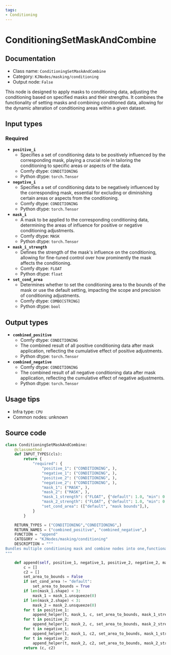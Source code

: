 ```yaml
---
tags:
- Conditioning
---
```


# ConditioningSetMaskAndCombine
## Documentation
- Class name: `ConditioningSetMaskAndCombine`
- Category: `KJNodes/masking/conditioning`
- Output node: `False`

This node is designed to apply masks to conditioning data, adjusting the conditioning based on specified masks and their strengths. It combines the functionality of setting masks and combining conditioned data, allowing for the dynamic alteration of conditioning areas within a given dataset.
## Input types
### Required
- **`positive_i`**
    - Specifies a set of conditioning data to be positively influenced by the corresponding mask, playing a crucial role in tailoring the conditioning to specific areas or aspects of the data.
    - Comfy dtype: `CONDITIONING`
    - Python dtype: `torch.Tensor`
- **`negative_i`**
    - Specifies a set of conditioning data to be negatively influenced by the corresponding mask, essential for excluding or diminishing certain areas or aspects from the conditioning.
    - Comfy dtype: `CONDITIONING`
    - Python dtype: `torch.Tensor`
- **`mask_i`**
    - A mask to be applied to the corresponding conditioning data, determining the areas of influence for positive or negative conditioning adjustments.
    - Comfy dtype: `MASK`
    - Python dtype: `torch.Tensor`
- **`mask_i_strength`**
    - Defines the strength of the mask's influence on the conditioning, allowing for fine-tuned control over how prominently the mask affects the conditioning.
    - Comfy dtype: `FLOAT`
    - Python dtype: `float`
- **`set_cond_area`**
    - Determines whether to set the conditioning area to the bounds of the mask or use the default setting, impacting the scope and precision of conditioning adjustments.
    - Comfy dtype: `COMBO[STRING]`
    - Python dtype: `bool`
## Output types
- **`combined_positive`**
    - Comfy dtype: `CONDITIONING`
    - The combined result of all positive conditioning data after mask application, reflecting the cumulative effect of positive adjustments.
    - Python dtype: `torch.Tensor`
- **`combined_negative`**
    - Comfy dtype: `CONDITIONING`
    - The combined result of all negative conditioning data after mask application, reflecting the cumulative effect of negative adjustments.
    - Python dtype: `torch.Tensor`
## Usage tips
- Infra type: `CPU`
- Common nodes: unknown


## Source code
```python
class ConditioningSetMaskAndCombine:
    @classmethod
    def INPUT_TYPES(cls):
        return {
            "required": {
                "positive_1": ("CONDITIONING", ),
                "negative_1": ("CONDITIONING", ),
                "positive_2": ("CONDITIONING", ),
                "negative_2": ("CONDITIONING", ),
                "mask_1": ("MASK", ),
                "mask_2": ("MASK", ),
                "mask_1_strength": ("FLOAT", {"default": 1.0, "min": 0.0, "max": 10.0, "step": 0.01}),
                "mask_2_strength": ("FLOAT", {"default": 1.0, "min": 0.0, "max": 10.0, "step": 0.01}),
                "set_cond_area": (["default", "mask bounds"],),
            }
        }

    RETURN_TYPES = ("CONDITIONING","CONDITIONING",)
    RETURN_NAMES = ("combined_positive", "combined_negative",)
    FUNCTION = "append"
    CATEGORY = "KJNodes/masking/conditioning"
    DESCRIPTION = """
Bundles multiple conditioning mask and combine nodes into one,functionality is identical to ComfyUI native nodes
"""

    def append(self, positive_1, negative_1, positive_2, negative_2, mask_1, mask_2, set_cond_area, mask_1_strength, mask_2_strength):
        c = []
        c2 = []
        set_area_to_bounds = False
        if set_cond_area != "default":
            set_area_to_bounds = True
        if len(mask_1.shape) < 3:
            mask_1 = mask_1.unsqueeze(0)
        if len(mask_2.shape) < 3:
            mask_2 = mask_2.unsqueeze(0)
        for t in positive_1:
            append_helper(t, mask_1, c, set_area_to_bounds, mask_1_strength)
        for t in positive_2:
            append_helper(t, mask_2, c, set_area_to_bounds, mask_2_strength)
        for t in negative_1:
            append_helper(t, mask_1, c2, set_area_to_bounds, mask_1_strength)
        for t in negative_2:
            append_helper(t, mask_2, c2, set_area_to_bounds, mask_2_strength)
        return (c, c2)

```
